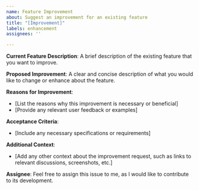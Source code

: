 ```yaml
---
name: Feature Improvement
about: Suggest an improvement for an existing feature
title: "[Improvement]"
labels: enhancement
assignees: ''

---
```


**Current Feature Description**:
A brief description of the existing feature that you want to improve.

**Proposed Improvement**:
A clear and concise description of what you would like to change or enhance about the feature.

**Reasons for Improvement**:
- [List the reasons why this improvement is necessary or beneficial]
- [Provide any relevant user feedback or examples]

**Acceptance Criteria**:
- [Include any necessary specifications or requirements]

**Additional Context**:
- [Add any other context about the improvement request, such as links to relevant discussions, screenshots, etc.]

**Assignee**:
Feel free to assign this issue to me, as I would like to contribute to its development.